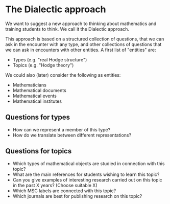 # The Dialectic approach

We want to suggest a new approach to thinking about mathematics and training students to think. We call it the Dialectic approach.

This approach is based on a structured collection of questions, that we can ask in the encounter with any type, and other collections of questions that we can ask in encounters with other entities. A first list of "entities" are:

- Types (e.g. "real Hodge structure")
- Topics (e.g. "Hodge theory")

We could also (later) consider the following as entities:

- Mathematicians
- Mathematical documents
- Mathematical events
- Mathematical institutes


## Questions for types

- How can we represent a member of this type?
- How do we translate between different representations?



## Questions for topics  

- Which types of mathematical objects are studied in connection with this topic?
- What are the main references for students wishing to learn this topic?
- Can you give examples of interesting research carried out on this topic in the past X years? (Choose suitable X)
- Which MSC labels are connected with this topic?
- Which journals are best for publishing research on this topic?
